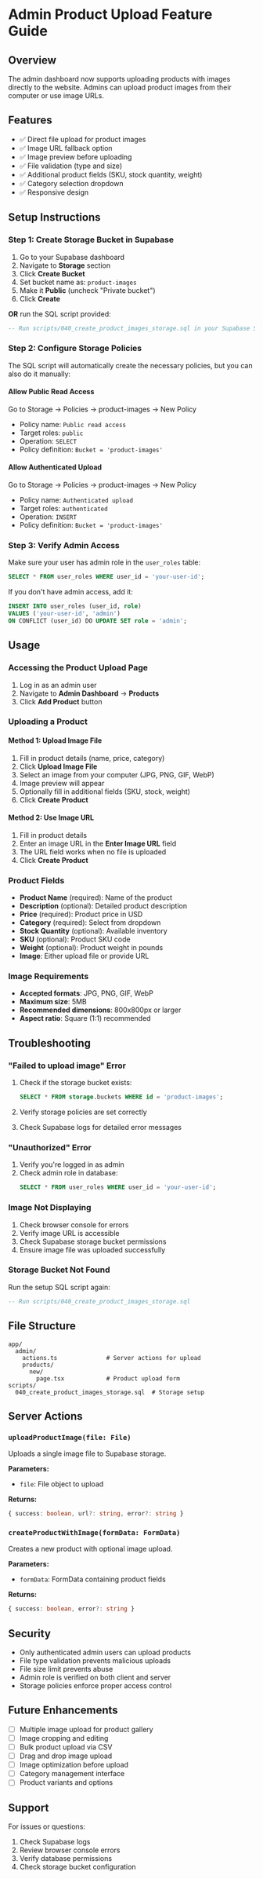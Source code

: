 # Admin Product Upload Feature Guide

## Overview

The admin dashboard now supports uploading products with images directly to the website. Admins can upload product images from their computer or use image URLs.

## Features

- ✅ Direct file upload for product images
- ✅ Image URL fallback option
- ✅ Image preview before uploading
- ✅ File validation (type and size)
- ✅ Additional product fields (SKU, stock quantity, weight)
- ✅ Category selection dropdown
- ✅ Responsive design

## Setup Instructions

### Step 1: Create Storage Bucket in Supabase

1. Go to your Supabase dashboard
2. Navigate to **Storage** section
3. Click **Create Bucket**
4. Set bucket name as: `product-images`
5. Make it **Public** (uncheck "Private bucket")
6. Click **Create**

**OR** run the SQL script provided:

```sql
-- Run scripts/040_create_product_images_storage.sql in your Supabase SQL Editor
```

### Step 2: Configure Storage Policies

The SQL script will automatically create the necessary policies, but you can also do it manually:

#### Allow Public Read Access
Go to Storage → Policies → product-images → New Policy
- Policy name: `Public read access`
- Target roles: `public`
- Operation: `SELECT`
- Policy definition: `Bucket = 'product-images'`

#### Allow Authenticated Upload
Go to Storage → Policies → product-images → New Policy
- Policy name: `Authenticated upload`
- Target roles: `authenticated`
- Operation: `INSERT`
- Policy definition: `Bucket = 'product-images'`

### Step 3: Verify Admin Access

Make sure your user has admin role in the `user_roles` table:

```sql
SELECT * FROM user_roles WHERE user_id = 'your-user-id';
```

If you don't have admin access, add it:

```sql
INSERT INTO user_roles (user_id, role)
VALUES ('your-user-id', 'admin')
ON CONFLICT (user_id) DO UPDATE SET role = 'admin';
```

## Usage

### Accessing the Product Upload Page

1. Log in as an admin user
2. Navigate to **Admin Dashboard** → **Products**
3. Click **Add Product** button

### Uploading a Product

#### Method 1: Upload Image File

1. Fill in product details (name, price, category)
2. Click **Upload Image File**
3. Select an image from your computer (JPG, PNG, GIF, WebP)
4. Image preview will appear
5. Optionally fill in additional fields (SKU, stock, weight)
6. Click **Create Product**

#### Method 2: Use Image URL

1. Fill in product details
2. Enter an image URL in the **Enter Image URL** field
3. The URL field works when no file is uploaded
4. Click **Create Product**

### Product Fields

- **Product Name** (required): Name of the product
- **Description** (optional): Detailed product description
- **Price** (required): Product price in USD
- **Category** (required): Select from dropdown
- **Stock Quantity** (optional): Available inventory
- **SKU** (optional): Product SKU code
- **Weight** (optional): Product weight in pounds
- **Image**: Either upload file or provide URL

### Image Requirements

- **Accepted formats**: JPG, PNG, GIF, WebP
- **Maximum size**: 5MB
- **Recommended dimensions**: 800x800px or larger
- **Aspect ratio**: Square (1:1) recommended

## Troubleshooting

### "Failed to upload image" Error

1. Check if the storage bucket exists:
   ```sql
   SELECT * FROM storage.buckets WHERE id = 'product-images';
   ```

2. Verify storage policies are set correctly
3. Check Supabase logs for detailed error messages

### "Unauthorized" Error

1. Verify you're logged in as admin
2. Check admin role in database:
   ```sql
   SELECT * FROM user_roles WHERE user_id = 'your-user-id';
   ```

### Image Not Displaying

1. Check browser console for errors
2. Verify image URL is accessible
3. Check Supabase storage bucket permissions
4. Ensure image file was uploaded successfully

### Storage Bucket Not Found

Run the setup SQL script again:
```sql
-- Run scripts/040_create_product_images_storage.sql
```

## File Structure

```
app/
  admin/
    actions.ts              # Server actions for upload
    products/
      new/
        page.tsx            # Product upload form
scripts/
  040_create_product_images_storage.sql  # Storage setup
```

## Server Actions

### `uploadProductImage(file: File)`

Uploads a single image file to Supabase storage.

**Parameters:**
- `file`: File object to upload

**Returns:**
```typescript
{ success: boolean, url?: string, error?: string }
```

### `createProductWithImage(formData: FormData)`

Creates a new product with optional image upload.

**Parameters:**
- `formData`: FormData containing product fields

**Returns:**
```typescript
{ success: boolean, error?: string }
```

## Security

- Only authenticated admin users can upload products
- File type validation prevents malicious uploads
- File size limit prevents abuse
- Admin role is verified on both client and server
- Storage policies enforce proper access control

## Future Enhancements

- [ ] Multiple image upload for product gallery
- [ ] Image cropping and editing
- [ ] Bulk product upload via CSV
- [ ] Drag and drop image upload
- [ ] Image optimization before upload
- [ ] Category management interface
- [ ] Product variants and options

## Support

For issues or questions:
1. Check Supabase logs
2. Review browser console errors
3. Verify database permissions
4. Check storage bucket configuration

